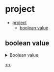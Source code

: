# project

- [project](#project)
  - [boolean value](#boolean-value)
 
## boolean value
<details>
<summary>Boolean value</summary>

### description
Declare a variable called `bool1`. Set the value of the statement variable `true`. Then declare a second variable named `bool2`. Set the value of this statement variable `false`.

### solution
[boolean-value.js](./boolean-value.js)

</details>

[<<](../../../README.md)
<!--
:%s/\(Sample \(Input\|Output\) \d:\)\n\(.*\)/```\r\r**\1**\r```\3/gc
-->
